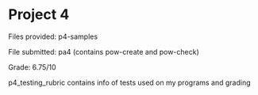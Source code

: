 # Project 4

Files provided: p4-samples

File submitted: pa4 (contains pow-create and pow-check)

Grade: 6.75/10

p4_testing_rubric contains info of tests used on my programs and grading
